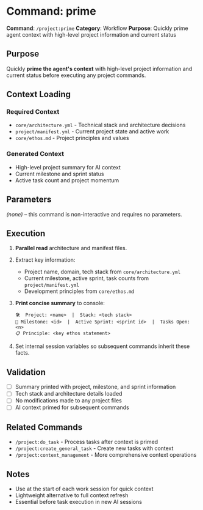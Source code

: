 # Command: prime

**Command**: `/project:prime`
**Category**: Workflow
**Purpose**: Quickly prime agent context with high-level project information and current status

## Purpose

Quickly **prime the agent's context** with high-level project information and current status before executing any project commands.

## Context Loading

### Required Context
- `core/architecture.yml` - Technical stack and architecture decisions
- `project/manifest.yml` - Current project state and active work
- `core/ethos.md` - Project principles and values

### Generated Context
- High-level project summary for AI context
- Current milestone and sprint status
- Active task count and project momentum

## Parameters

*(none)* – this command is non-interactive and requires no parameters.

## Execution

1. **Parallel read** architecture and manifest files.

2. Extract key information:
   - Project name, domain, tech stack from `core/architecture.yml`
   - Current milestone, active sprint, task counts from `project/manifest.yml`
   - Development principles from `core/ethos.md`

3. **Print concise summary** to console:
   ```
   🛠  Project: <name>  |  Stack: <tech stack>
   🚩 Milestone: <id>  |  Active Sprint: <sprint id>  |  Tasks Open: <n>
   📋 Principle: <key ethos statement>
   ```

4. Set internal session variables so subsequent commands inherit these facts.

## Validation

- [ ] Summary printed with project, milestone, and sprint information
- [ ] Tech stack and architecture details loaded
- [ ] No modifications made to any project files
- [ ] AI context primed for subsequent commands

## Related Commands

- `/project:do_task` - Process tasks after context is primed
- `/project:create_general_task` - Create new tasks with context
- `/project:context_management` - More comprehensive context operations

## Notes

- Use at the start of each work session for quick context
- Lightweight alternative to full context refresh
- Essential before task execution in new AI sessions